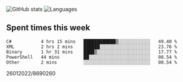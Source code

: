 ![GitHub stats](https://github-readme-stats.vercel.app/api?username=emipa606&theme=github_dark&show_icons=true) 
![Languages](https://github-readme-stats.vercel.app/api/top-langs/?username=emipa606&theme=github_dark&layout=compact)

## Spent times this week
<!--START_SECTION:waka-->

```text
C#           4 hrs 15 mins   ████████████▒░░░░░░░░░░░░   49.40 %
XML          2 hrs 2 mins    ██████░░░░░░░░░░░░░░░░░░░   23.76 %
Binary       1 hr 31 mins    ████▒░░░░░░░░░░░░░░░░░░░░   17.77 %
PowerShell   44 mins         ██░░░░░░░░░░░░░░░░░░░░░░░   08.54 %
Other        2 mins          ░░░░░░░░░░░░░░░░░░░░░░░░░   00.54 %
```

<!--END_SECTION:waka-->


26012022/8690260
